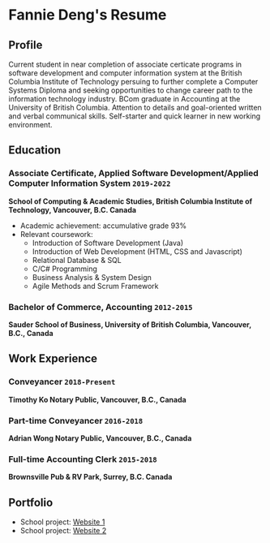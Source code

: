# Fannie Deng's Resume

## Profile
Current student in near completion of associate certicate programs in software development and computer information system at the British Columbia Institute of Technology persuing to further complete a Computer Systems Diploma and seeking opportunities to change career path to the information technology industry. BCom graduate in Accounting at the University of British Columbia. Attention to details and goal-oriented written and verbal communical skills. Self-starter and quick learner in new working environment.

## Education
### Associate Certificate, Applied Software Development/Applied Computer Information System `2019-2022`
**School of Computing & Academic Studies, British Columbia Institute of Technology, Vancouver, B.C. Canada**
- Academic achievement: accumulative grade 93%
- Relevant coursework:
  - Introduction of Software Development (Java)
  - Introduction of Web Development (HTML, CSS and Javascript)
  - Relational Database & SQL
  - C/C# Programming
  - Business Analysis & System Design
  - Agile Methods and Scrum Framework
### Bachelor of Commerce, Accounting `2012-2015`

**Sauder School of Business, University of British Columbia, Vancouver, B.C., Canada**

## Work Experience
### Conveyancer `2018-Present`
**Timothy Ko Notary Public, Vancouver, B.C., Canada**
### Part-time Conveyancer `2016-2018`
**Adrian Wong Notary Public, Vancouver, B.C., Canada**
### Full-time Accounting Clerk `2015-2018`
**Brownsville Pub & RV Park, Surrey, B.C. Canada**
## Portfolio
- School project: [Website 1](https://dumplingdang.github.io/cafegloucester/)
- School project: [Website 2](https://dumplingdang.github.io/instahgram/)
